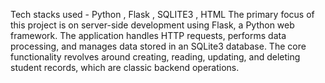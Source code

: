 Tech stacks used - Python , Flask , SQLITE3 , HTML
The primary focus of this project is on server-side development using Flask, a Python web framework. The application handles HTTP requests, performs data processing, and manages data stored in an SQLite3 database. The core functionality revolves around creating, reading, updating, and deleting student records, which are classic backend operations.